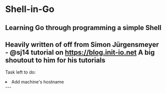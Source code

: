 # Shell-in-Go
Learning Go through programming a simple Shell
---
Heavily written of off from Simon Jürgensmeyer - @sj14 tutorial on https://blog.init-io.net
A big shoutout to him for his tutorials
---
Task left to do:
<li>Add machine's hostname</li>
---



